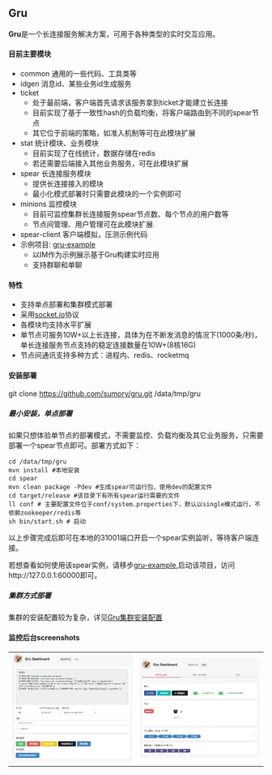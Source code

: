 ## Gru

**Gru**是一个长连接服务解决方案，可用于各种类型的实时交互应用。


#### 目前主要模块

- common 通用的一些代码、工具类等
- idgen 消息id、某些业务id生成服务
- ticket 
  - 处于最前端，客户端首先请求该服务拿到ticket才能建立长连接
  - 目前实现了基于一致性hash的负载均衡，将客户端路由到不同的spear节点
  - 其它位于前端的策略，如准入机制等可在此模块扩展
- stat 统计模块、业务模块
  - 目前实现了在线统计，数据存储在redis
  - 若还需要后端接入其他业务服务，可在此模块扩展
- spear 长连接服务模块
  - 提供长连接接入的模块
  - 最小化模式部署时只需要此模块的一个实例即可
- minions 监控模块
  - 目前可监控集群长连接服务spear节点数、每个节点的用户数等
  - 节点间管理、用户管理可在此模块扩展
- spear-client 客户端模拟，压测示例代码
- 示例项目: [gru-example](https://github.com/sumory/gru-example)
  - 以IM作为示例展示基于Gru构建实时应用
  - 支持群聊和单聊


#### 特性

- 支持单点部署和集群模式部署
- 采用[socket.io](http://socket.io)协议
- 各模块均支持水平扩展
- 单节点可服务10W+以上长连接，具体为在不断发消息的情况下(1000条/秒)，单长连接服务节点支持的稳定连接数量在10W+(8核16G)
- 节点间通讯支持多种方式：进程内、redis、rocketmq


#### 安装部署

git clone https://github.com/sumory/gru.git /data/tmp/gru

##### 最小安装，单点部署

如果只想体验单节点的部署模式，不需要监控、负载均衡及其它业务服务，只需要部署一个spear节点即可。部署方式如下：

```
cd /data/tmp/gru
mvn install #本地安装
cd spear
mvn clean package -Pdev #生成spear可运行包，使用dev的配置文件
cd target/release #该目录下有所有spear运行需要的文件
ll conf # 主要配置文件位于conf/system.properties下，默认以single模式运行，不依赖zookeeper/redis等
sh bin/start.sh # 启动

```
以上步骤完成后即可在本地的31001端口开启一个spear实例监听，等待客户端连接。

若想查看如何使用该spear实例，请移步[gru-example](https://github.com/sumory/gru-example),启动该项目，访问http://127.0.0.1:60000即可。


##### 集群方式部署

集群的安装配置较为复杂，详见[Gru集群安装配置](docs/cluster_install.md)


#### 监控后台screenshots

<table>
    <tr>
        <td width="50%"><img src="docs/dashboard-client.png"/></td>
        <td width="50%"><img src="docs/dashboard-monitor.png"/></td>
    </tr>
</table>


